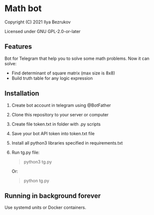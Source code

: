 # Math bot
Copyright (C) 2021 Ilya Bezrukov

Licensed under GNU GPL-2.0-or-later

## Features
Bot for Telegram that help you to solve some math problems. Now it can solve:
- Find determinant of square matrix (max size is 8x8)
- Build truth table for any logic expression

## Installation
1. Create bot account in telegram using @BotFather
2. Clone this repository to your server or computer
3. Create file token.txt in folder with .py scripts
4. Save your bot API token into token.txt file
5. Install all python3 libraries specified in requirements.txt
6. Run tg.py file:
   > python3 tg.py
  
   Or:
   
   > python tg.py

## Running in background forever
Use systemd units or Docker containers.
